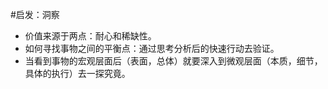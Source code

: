 #启发：洞察
- 价值来源于两点：耐心和稀缺性。
- 如何寻找事物之间的平衡点：通过思考分析后的快速行动去验证。
- 当看到事物的宏观层面后（表面，总体）就要深入到微观层面（本质，细节，具体的执行）去一探究竟。